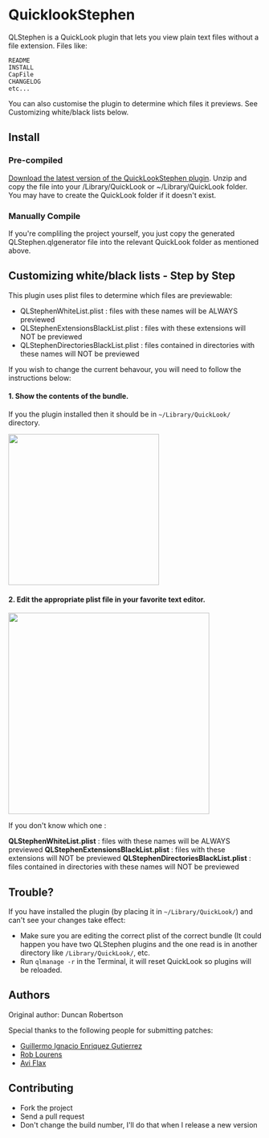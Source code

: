 # QuicklookStephen

QLStephen is a QuickLook plugin that lets you view plain text files without a file extension. Files like:

    README
    INSTALL
    CapFile
    CHANGELOG
    etc...

You can also customise the plugin to determine which files it previews. See Customizing white/black lists below.

## Install

### Pre-compiled

[Download the latest version of the QuickLookStephen plugin](https://github.com/downloads/whomwah/qlstephen/QLStephen.qlgenerator.zip). Unzip and copy the file into your /Library/QuickLook or ~/Library/QuickLook folder. You may have to create the QuickLook folder if it doesn't exist.

### Manually Compile

If you're compliling the project yourself, you just copy the generated QLStephen.qlgenerator file into the relevant QuickLook folder as mentioned above.

## Customizing white/black lists - Step by Step

This plugin uses plist files to determine which files are previewable:

* QLStephenWhiteList.plist : files with these names will be ALWAYS previewed
* QLStephenExtensionsBlackList.plist : files with these extensions will NOT be previewed
* QLStephenDirectoriesBlackList.plist : files contained in directories with these names will NOT be previewed

If you wish to change the current behavour, you will need to follow the instructions below:

#### 1. Show the contents of the bundle.

If you the plugin installed then it should be in `~/Library/QuickLook/` directory.

<a href="http://a.yfrog.com/img740/933/tipb.png"><img src="http://a.yfrog.com/img740/933/tipb.png" width="300"/></a>

#### 2. Edit the appropriate plist file in your favorite text editor.

<a href="http://a.yfrog.com/img878/3563/hd9w.png"><img src="http://a.yfrog.com/img878/3563/hd9w.png" width="400"/></a>

If you don't know which one :

**QLStephenWhiteList.plist** : files with these names will be ALWAYS previewed
**QLStephenExtensionsBlackList.plist** : files with these extensions will NOT be previewed
**QLStephenDirectoriesBlackList.plist** : files contained in directories with these names will NOT be previewed

## Trouble?

If you have installed the plugin (by placing it in `~/Library/QuickLook/`) and can't see your changes take effect:

- Make sure you are editing the correct plist of the correct bundle (It could happen you have two QLStephen plugins and the one read is in another directory like `/Library/QuickLook/`, etc.
- Run `qlmanage -r` in the Terminal, it will reset QuickLook so plugins will be reloaded.

## Authors

Original author: Duncan Robertson

Special thanks to the following people for submitting patches:

* [Guillermo Ignacio Enriquez Gutierrez](https://github.com/nacho4d)
* [Rob Lourens](https://github.com/roblourens)
* [Avi Flax](https://github.com/aviflax)

## Contributing

* Fork the project
* Send a pull request
* Don't change the build number, I'll do that when I release a new version

